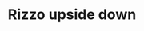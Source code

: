 ---
pid: ws4
title: Rizzo upside down
location_transcription: Next to existing Rizzo
coordinates: "[-75.164484746418, 39.953744152425]"
zipcode: '19102'
gen_neighborhood: Center City
neighborhood: Rittenhouse Square,Avenue of The Arts
outside_phl: 
age: 
age_range: 
instagram: 
image_file_name: ws_4.jpg
proposal_transcription: Create identical statue + turn it upside down
topic: Person,History
topic_summary: 0, 0, 0
type: Sculpture Statue
keywords_other: 
credit: 
image_labels: 
twitter: 
facebook: 
permalink: "/monuments/ws4/"
layout: item-page
---